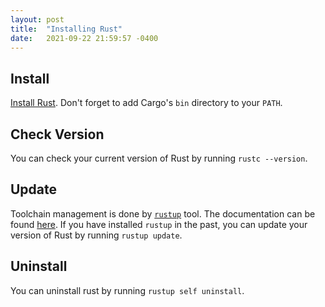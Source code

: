 ```yaml
---
layout: post
title:  "Installing Rust"
date:   2021-09-22 21:59:57 -0400
---
```


## Install

[Install Rust](https://www.rust-lang.org/tools/install).
Don't forget to add Cargo's `bin` directory to your `PATH`.

## Check Version

You can check your current version of Rust by running `rustc --version`.

## Update

Toolchain management is done by [`rustup`](https://github.com/rust-lang/rustup) tool. The documentation can be found [here](https://github.com/rust-lang/rustup/blob/master/README.md).
If you have installed `rustup` in the past, you can update your version of Rust by running `rustup update`.

## Uninstall 

 You can uninstall rust by running `rustup self uninstall`.